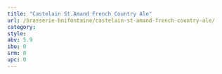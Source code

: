 ```yaml
---
title: "Castelain St.Amand French Country Ale"
url: /brasserie-bnifontaine/castelain-st-amand-french-country-ale/
category: 
style: 
abv: 5.9
ibu: 0
srm: 0
upc: 0
---
```



